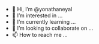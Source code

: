 - 👋 Hi, I’m @yonathaneyal
- 👀 I’m interested in ...
- 🌱 I’m currently learning ...
- 💞️ I’m looking to collaborate on ...
- 📫 How to reach me ...

<!---
yonathaneyal/yonathaneyal is a ✨ special ✨ repository because its `README.md` (this file) appears on your GitHub profile.
You can click the Preview link to take a look at your changes.
--->
